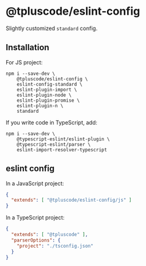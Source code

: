 # @tpluscode/eslint-config

Slightly customized `standard` config.

## Installation

For JS project:

```
npm i --save-dev \
    @tpluscode/eslint-config \
    eslint-config-standard \
    eslint-plugin-import \
    eslint-plugin-node \
    eslint-plugin-promise \
    eslint-plugin-n \
    standard
```

If you write code in TypeScript, add:

```
npm i --save-dev \
    @typescript-eslint/eslint-plugin \
    @typescript-eslint/parser \
    eslint-import-resolver-typescript
```

## eslint config

In a JavaScript project:

```json
{
  "extends": [ "@tpluscode/eslint-config/js" ]
}
```

In a TypeScript project:

```json
{
  "extends": [ "@tpluscode" ],
  "parserOptions": {
    "project": "./tsconfig.json"
  }
}
```

